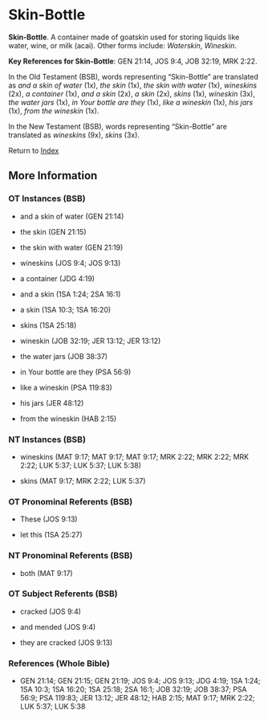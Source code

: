 # Skin-Bottle
**Skin-Bottle**. 
A container made of goatskin used for storing liquids like water, wine, or milk (acai). 
Other forms include: 
*Waterskin*, *Wineskin*. 


**Key References for Skin-Bottle**: 
GEN 21:14, JOS 9:4, JOB 32:19, MRK 2:22. 


In the Old Testament (BSB), words representing “Skin-Bottle” are translated as 
*and a skin of water* (1x), *the skin* (1x), *the skin with water* (1x), *wineskins* (2x), *a container* (1x), *and a skin* (2x), *a skin* (2x), *skins* (1x), *wineskin* (3x), *the water jars* (1x), *in Your bottle are they* (1x), *like a wineskin* (1x), *his jars* (1x), *from the wineskin* (1x). 


In the New Testament (BSB), words representing “Skin-Bottle” are translated as 
*wineskins* (9x), *skins* (3x). 


Return to [Index](00-Index.md)

## More Information

### OT Instances (BSB)

* and a skin of water (GEN 21:14)

* the skin (GEN 21:15)

* the skin with water (GEN 21:19)

* wineskins (JOS 9:4; JOS 9:13)

* a container (JDG 4:19)

* and a skin (1SA 1:24; 2SA 16:1)

* a skin (1SA 10:3; 1SA 16:20)

* skins (1SA 25:18)

* wineskin (JOB 32:19; JER 13:12; JER 13:12)

* the water jars (JOB 38:37)

* in Your bottle are they (PSA 56:9)

* like a wineskin (PSA 119:83)

* his jars (JER 48:12)

* from the wineskin (HAB 2:15)



### NT Instances (BSB)

* wineskins (MAT 9:17; MAT 9:17; MAT 9:17; MRK 2:22; MRK 2:22; MRK 2:22; LUK 5:37; LUK 5:37; LUK 5:38)

* skins (MAT 9:17; MRK 2:22; LUK 5:37)



### OT Pronominal Referents (BSB)

* These (JOS 9:13)

* let this (1SA 25:27)



### NT Pronominal Referents (BSB)

* both (MAT 9:17)



### OT Subject Referents (BSB)

* cracked (JOS 9:4)

* and mended (JOS 9:4)

* they are cracked (JOS 9:13)



### References (Whole Bible)

* GEN 21:14; GEN 21:15; GEN 21:19; JOS 9:4; JOS 9:13; JDG 4:19; 1SA 1:24; 1SA 10:3; 1SA 16:20; 1SA 25:18; 2SA 16:1; JOB 32:19; JOB 38:37; PSA 56:9; PSA 119:83; JER 13:12; JER 48:12; HAB 2:15; MAT 9:17; MRK 2:22; LUK 5:37; LUK 5:38




